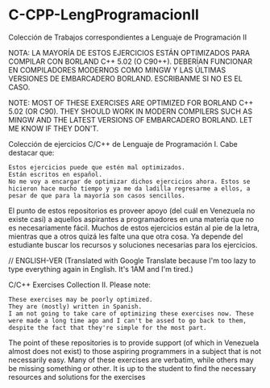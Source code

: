 # C-CPP-LengProgramacionII
Colección de Trabajos correspondientes a Lenguaje de Programación II

NOTA: LA MAYORÍA DE ESTOS EJERCICIOS ESTÁN OPTIMIZADOS PARA COMPILAR CON BORLAND C++ 5.02  (O C90++). DEBERÍAN FUNCIONAR EN COMPILADORES MODERNOS COMO MINGW Y LAS ÚLTIMAS VERSIONES DE EMBARCADERO BORLAND. ESCRIBANME SI NO ES EL CASO.

NOTE: MOST OF THESE EXERCISES ARE OPTIMIZED FOR BORLAND C++ 5.02 (OR C90). THEY SHOULD WORK IN MODERN COMPILERS SUCH AS MINGW AND THE LATEST VERSIONS OF EMBARCADERO BORLAND. LET ME KNOW IF THEY DON'T.

Colección de ejercicios C/C++ de Lenguaje de Programación I. Cabe destacar que:

    Estos ejercicios puede que estén mal optimizados.
    Están escritos en español.
    No me voy a encargar de optimizar dichos ejercicios ahora. Estos se hicieron hace mucho tiempo y ya me da ladilla regresarme a ellos, a pesar de que para la mayoría son casos sencillos.

El punto de estos repositorios es proveer apoyo (del cuál en Venezuela no existe casi) a aquellos aspirantes a programadores en una materia que no es necesariamente fácil. Muchos de estos ejercicios están al pie de la letra, mientras que a otros quizá les falte una que otra cosa. Ya depende del estudiante buscar los recursos y soluciones necesarias para los ejercicios.

// ENGLISH-VER (Translated with Google Translate because I'm too lazy to type everything again in English. It's 1AM and I'm tired.)

C/C++ Exercises Collection II. Please note:

    These exercises may be poorly optimized.
    They are (mostly) written in Spanish.
    I am not going to take care of optimizing these exercises now. These were made a long time ago and I can't be assed to go back to them, despite the fact that they're simple for the most part.

The point of these repositories is to provide support (of which in Venezuela almost does not exist) to those aspiring programmers in a subject that is not necessarily easy. Many of these exercises are verbatim, while others may be missing something or other. It is up to the student to find the necessary resources and solutions for the exercises
